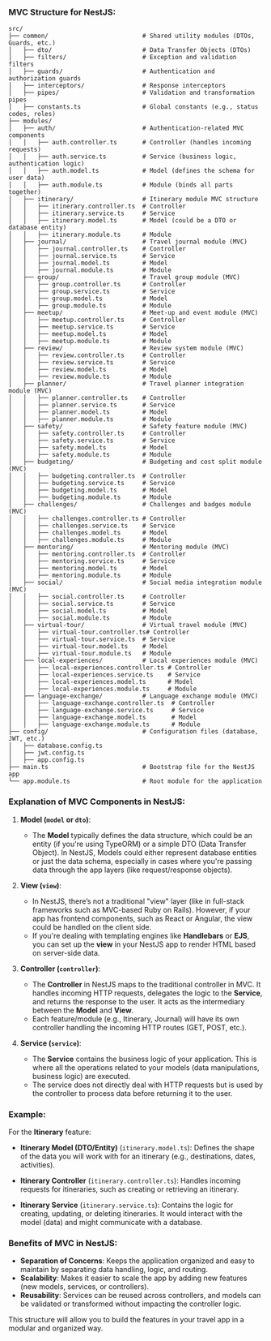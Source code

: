 ### MVC Structure for NestJS:

```
src/
├── common/                          # Shared utility modules (DTOs, Guards, etc.)
│   ├── dto/                         # Data Transfer Objects (DTOs)
│   ├── filters/                     # Exception and validation filters
│   ├── guards/                      # Authentication and authorization guards
│   ├── interceptors/                # Response interceptors
│   ├── pipes/                       # Validation and transformation pipes
│   ├── constants.ts                 # Global constants (e.g., status codes, roles)
├── modules/
│   ├── auth/                        # Authentication-related MVC components
│   │   ├── auth.controller.ts       # Controller (handles incoming requests)
│   │   ├── auth.service.ts          # Service (business logic, authentication logic)
│   │   ├── auth.model.ts            # Model (defines the schema for user data)
│   │   ├── auth.module.ts           # Module (binds all parts together)
│   ├── itinerary/                   # Itinerary module MVC structure
│   │   ├── itinerary.controller.ts  # Controller
│   │   ├── itinerary.service.ts     # Service
│   │   ├── itinerary.model.ts       # Model (could be a DTO or database entity)
│   │   ├── itinerary.module.ts      # Module
│   ├── journal/                     # Travel journal module (MVC)
│   │   ├── journal.controller.ts    # Controller
│   │   ├── journal.service.ts       # Service
│   │   ├── journal.model.ts         # Model
│   │   ├── journal.module.ts        # Module
│   ├── group/                       # Travel group module (MVC)
│   │   ├── group.controller.ts      # Controller
│   │   ├── group.service.ts         # Service
│   │   ├── group.model.ts           # Model
│   │   ├── group.module.ts          # Module
│   ├── meetup/                      # Meet-up and event module (MVC)
│   │   ├── meetup.controller.ts     # Controller
│   │   ├── meetup.service.ts        # Service
│   │   ├── meetup.model.ts          # Model
│   │   ├── meetup.module.ts         # Module
│   ├── review/                      # Review system module (MVC)
│   │   ├── review.controller.ts     # Controller
│   │   ├── review.service.ts        # Service
│   │   ├── review.model.ts          # Model
│   │   ├── review.module.ts         # Module
│   ├── planner/                     # Travel planner integration module (MVC)
│   │   ├── planner.controller.ts    # Controller
│   │   ├── planner.service.ts       # Service
│   │   ├── planner.model.ts         # Model
│   │   ├── planner.module.ts        # Module
│   ├── safety/                      # Safety feature module (MVC)
│   │   ├── safety.controller.ts     # Controller
│   │   ├── safety.service.ts        # Service
│   │   ├── safety.model.ts          # Model
│   │   ├── safety.module.ts         # Module
│   ├── budgeting/                   # Budgeting and cost split module (MVC)
│   │   ├── budgeting.controller.ts  # Controller
│   │   ├── budgeting.service.ts     # Service
│   │   ├── budgeting.model.ts       # Model
│   │   ├── budgeting.module.ts      # Module
│   ├── challenges/                  # Challenges and badges module (MVC)
│   │   ├── challenges.controller.ts # Controller
│   │   ├── challenges.service.ts    # Service
│   │   ├── challenges.model.ts      # Model
│   │   ├── challenges.module.ts     # Module
│   ├── mentoring/                   # Mentoring module (MVC)
│   │   ├── mentoring.controller.ts  # Controller
│   │   ├── mentoring.service.ts     # Service
│   │   ├── mentoring.model.ts       # Model
│   │   ├── mentoring.module.ts      # Module
│   ├── social/                      # Social media integration module (MVC)
│   │   ├── social.controller.ts     # Controller
│   │   ├── social.service.ts        # Service
│   │   ├── social.model.ts          # Model
│   │   ├── social.module.ts         # Module
│   ├── virtual-tour/                # Virtual travel module (MVC)
│   │   ├── virtual-tour.controller.ts# Controller
│   │   ├── virtual-tour.service.ts  # Service
│   │   ├── virtual-tour.model.ts    # Model
│   │   ├── virtual-tour.module.ts   # Module
│   ├── local-experiences/           # Local experiences module (MVC)
│   │   ├── local-experiences.controller.ts # Controller
│   │   ├── local-experiences.service.ts    # Service
│   │   ├── local-experiences.model.ts      # Model
│   │   ├── local-experiences.module.ts     # Module
│   ├── language-exchange/           # Language exchange module (MVC)
│   │   ├── language-exchange.controller.ts  # Controller
│   │   ├── language-exchange.service.ts     # Service
│   │   ├── language-exchange.model.ts       # Model
│   │   ├── language-exchange.module.ts      # Module
├── config/                          # Configuration files (database, JWT, etc.)
│   ├── database.config.ts
│   ├── jwt.config.ts
│   ├── app.config.ts
├── main.ts                          # Bootstrap file for the NestJS app
└── app.module.ts                    # Root module for the application
```

### Explanation of MVC Components in NestJS:

1. **Model (`model` or `dto`)**:
   - The **Model** typically defines the data structure, which could be an entity (if you're using TypeORM) or a simple DTO (Data Transfer Object). In NestJS, Models could either represent database entities or just the data schema, especially in cases where you're passing data through the app layers (like request/response objects).
   
2. **View (`view`)**:
   - In NestJS, there’s not a traditional "view" layer (like in full-stack frameworks such as MVC-based Ruby on Rails). However, if your app has frontend components, such as React or Angular, the view could be handled on the client side.
   - If you're dealing with templating engines like **Handlebars** or **EJS**, you can set up the **view** in your NestJS app to render HTML based on server-side data.

3. **Controller (`controller`)**:
   - The **Controller** in NestJS maps to the traditional controller in MVC. It handles incoming HTTP requests, delegates the logic to the **Service**, and returns the response to the user. It acts as the intermediary between the **Model** and **View**.
   - Each feature/module (e.g., Itinerary, Journal) will have its own controller handling the incoming HTTP routes (GET, POST, etc.).

4. **Service (`service`)**:
   - The **Service** contains the business logic of your application. This is where all the operations related to your models (data manipulations, business logic) are executed.
   - The service does not directly deal with HTTP requests but is used by the controller to process data before returning it to the user.

### Example:

For the **Itinerary** feature:

- **Itinerary Model (DTO/Entity)** (`itinerary.model.ts`):
  Defines the shape of the data you will work with for an itinerary (e.g., destinations, dates, activities).

- **Itinerary Controller** (`itinerary.controller.ts`):
  Handles incoming requests for itineraries, such as creating or retrieving an itinerary.

- **Itinerary Service** (`itinerary.service.ts`):
  Contains the logic for creating, updating, or deleting itineraries. It would interact with the model (data) and might communicate with a database.

### Benefits of MVC in NestJS:

- **Separation of Concerns**: Keeps the application organized and easy to maintain by separating data handling, logic, and routing.
- **Scalability**: Makes it easier to scale the app by adding new features (new models, services, or controllers).
- **Reusability**: Services can be reused across controllers, and models can be validated or transformed without impacting the controller logic.

This structure will allow you to build the features in your travel app in a modular and organized way.